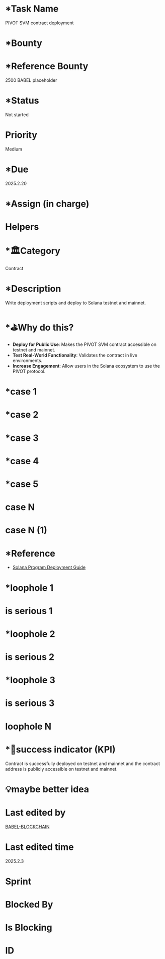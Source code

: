 # \*Task Name

PIVOT SVM contract deployment

# \*Bounty

# \*Reference Bounty

2500 BABEL placeholder

# \*Status

Not started

# Priority

Medium

# \*Due

2025.2.20

# \*Assign (in charge)

# Helpers

# \*🏛Category

Contract

# \*Description

Write deployment scripts and deploy to Solana testnet and mainnet.

# \*⛳️Why do this?

-   **Deploy for Public Use**: Makes the PIVOT SVM contract accessible on testnet and mainnet.
-   **Test Real-World Functionality**: Validates the contract in live environments.
-   **Increase Engagement**: Allow users in the Solana ecosystem to use the PIVOT protocol.

# \*case 1

# \*case 2

# \*case 3

# \*case 4

# \*case 5

# case N

# case N (1)

# \*Reference

-   [Solana Program Deployment Guide](https://solana.com/docs/programs/deploying)

# \*loophole 1

# is serious 1

# \*loophole 2

# is serious 2

# \*loophole 3

# is serious 3

# loophole N

# \*🎯success indicator (KPI)

Contract is successfully deployed on testnet and mainnet and the contract address is publicly accessible on testnet and mainnet.

# 💡maybe better idea

# Last edited by

[BABEL-BLOCKCHAIN](https://github.com/BABEL-BLOCKCHAIN)

# Last edited time

2025.2.3

# Sprint

# Blocked By

# Is Blocking

# ID
